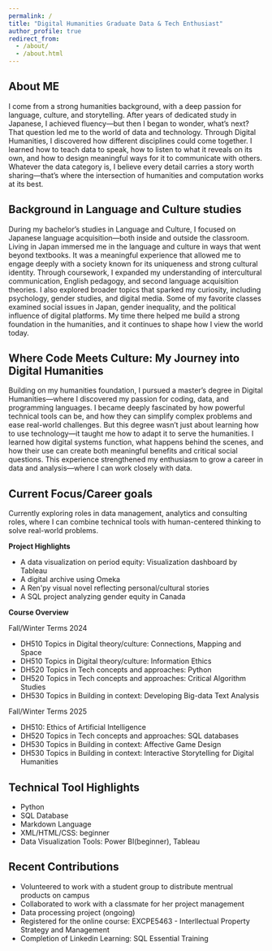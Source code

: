 ```yaml
---
permalink: /
title: "Digital Humanities Graduate Data & Tech Enthusiast"
author_profile: true
redirect_from: 
  - /about/
  - /about.html
---
```


About ME
------
I come from a strong humanities background, with a deep passion for language, culture, and storytelling. After years of dedicated study in Japanese, I achieved fluency—but then I began to wonder, what’s next? That question led me to the world of data and technology. Through Digital Humanities, I discovered how different disciplines could come together. I learned how to teach data to speak, how to listen to what it reveals on its own, and how to design meaningful ways for it to communicate with others. Whatever the data category is, I believe every detail carries a story worth sharing—that’s where the intersection of humanities and computation works at its best.

Background in Language and Culture studies
------
During my bachelor’s studies in Language and Culture, I focused on Japanese language acquisition—both inside and outside the classroom. Living in Japan immersed me in the language and culture in ways that went beyond textbooks. It was a meaningful experience that allowed me to engage deeply with a society known for its uniqueness and strong cultural identity. Through coursework, I expanded my understanding of intercultural communication, English pedagogy, and second language acquisition theories. I also explored broader topics that sparked my curiosity, including psychology, gender studies, and digital media. Some of my favorite classes examined social issues in Japan, gender inequality, and the political influence of digital platforms. My time there helped me build a strong foundation in the humanities, and it continues to shape how I view the world today.

Where Code Meets Culture: My Journey into Digital Humanities
------
Building on my humanities foundation, I pursued a master’s degree in Digital Humanities—where I discovered my passion for coding, data, and programming languages. I became deeply fascinated by how powerful technical tools can be, and how they can simplify complex problems and ease real-world challenges. But this degree wasn’t just about learning how to use technology—it taught me how to adapt it to serve the humanities. I learned how digital systems function, what happens behind the scenes, and how their use can create both meaningful benefits and critical social questions. This experience strengthened my enthusiasm to grow a career in data and analysis—where I can work closely with data.

Current Focus/Career goals
------
Currently exploring roles in data management, analytics and consulting roles, where I can combine technical tools with human-centered thinking to solve real-world problems.  

**Project Highlights**

- A data visualization on period equity: Visualization dashboard by Tableau
- A digital archive using Omeka
- A Ren'py visual novel reflecting personal/cultural stories
- A SQL project analyzing gender equity in Canada

**Course Overview**

Fall/Winter Terms 2024
- DH510 Topics in Digital theory/culture: Connections, Mapping and Space
- DH510 Topics in Digital theory/culture: Information Ethics
- DH520 Topics in Tech concepts and approaches: Python
- DH520 Topics in Tech concepts and approaches: Critical Algorithm Studies
- DH530 Topics in Building in context: Developing Big-data Text Analysis

Fall/Winter Terms 2025
- DH510: Ethics of Artificial Intelligence
- DH520 Topics in Tech concepts and approaches: SQL databases
- DH530 Topics in Building in context: Affective Game Design
- DH530 Topics in Building in context: Interactive Storytelling for Digital Humanities

**Technical Tool Highlights**
------
- Python
- SQL Database
- Markdown Language
- XML/HTML/CSS: beginner
- Data Visualization Tools: Power BI(beginner), Tableau

**Recent Contributions**
------
- Volunteered to work with a student group to distribute mentrual products on campus
- Collaborated to work with a classmate for her project management
- Data processing project (ongoing)
- Registered for the online course: EXCPE5463 - Interllectual Property Strategy and Management
- Completion of Linkedin Learning: SQL Essential Training
